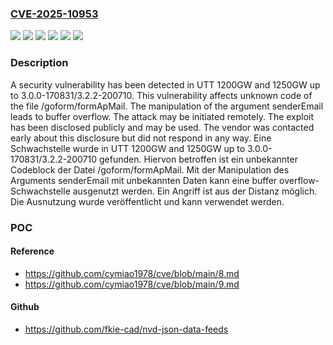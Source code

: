 ### [CVE-2025-10953](https://cve.mitre.org/cgi-bin/cvename.cgi?name=CVE-2025-10953)
![](https://img.shields.io/static/v1?label=Product&message=1200GW&color=blue)
![](https://img.shields.io/static/v1?label=Product&message=1250GW&color=blue)
![](https://img.shields.io/static/v1?label=Version&message=3.0.0-170831%20&color=brightgreen)
![](https://img.shields.io/static/v1?label=Version&message=3.2.2-200710%20&color=brightgreen)
![](https://img.shields.io/static/v1?label=Vulnerability&message=Buffer%20Overflow&color=brightgreen)
![](https://img.shields.io/static/v1?label=Vulnerability&message=Memory%20Corruption&color=brightgreen)

### Description

A security vulnerability has been detected in UTT 1200GW and 1250GW up to 3.0.0-170831/3.2.2-200710. This vulnerability affects unknown code of the file /goform/formApMail. The manipulation of the argument senderEmail leads to buffer overflow. The attack may be initiated remotely. The exploit has been disclosed publicly and may be used. The vendor was contacted early about this disclosure but did not respond in any way.
Eine Schwachstelle wurde in UTT 1200GW and 1250GW up to 3.0.0-170831/3.2.2-200710 gefunden. Hiervon betroffen ist ein unbekannter Codeblock der Datei /goform/formApMail. Mit der Manipulation des Arguments senderEmail mit unbekannten Daten kann eine buffer overflow-Schwachstelle ausgenutzt werden. Ein Angriff ist aus der Distanz möglich. Die Ausnutzung wurde veröffentlicht und kann verwendet werden.

### POC

#### Reference
- https://github.com/cymiao1978/cve/blob/main/8.md
- https://github.com/cymiao1978/cve/blob/main/9.md

#### Github
- https://github.com/fkie-cad/nvd-json-data-feeds


